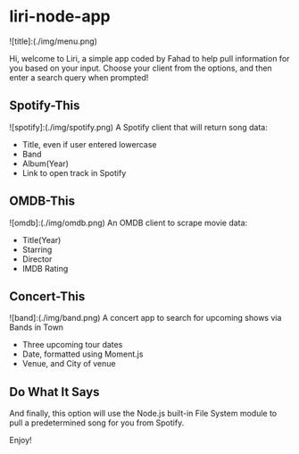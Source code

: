 # liri-node-app

![title]:(./img/menu.png)

Hi, welcome to Liri, a simple app coded by Fahad to help pull information for you based on your input.
Choose your client from the options, and then enter a search query when prompted!

## Spotify-This
![spotify]:(./img/spotify.png)
A Spotify client that will return song data:
* Title, even if user entered lowercase
* Band
* Album(Year)
* Link to open track in Spotify

## OMDB-This
![omdb]:(./img/omdb.png)
An OMDB client to scrape movie data:
* Title(Year)
* Starring
* Director
* IMDB Rating

## Concert-This
![band]:(./img/band.png)
A concert app to search for upcoming shows via Bands in Town
* Three upcoming tour dates
 * Date, formatted using Moment.js
 * Venue, and City of venue

## Do What It Says
And finally, this option will use the Node.js built-in File System module to pull a predetermined song for you from Spotify.

Enjoy!



